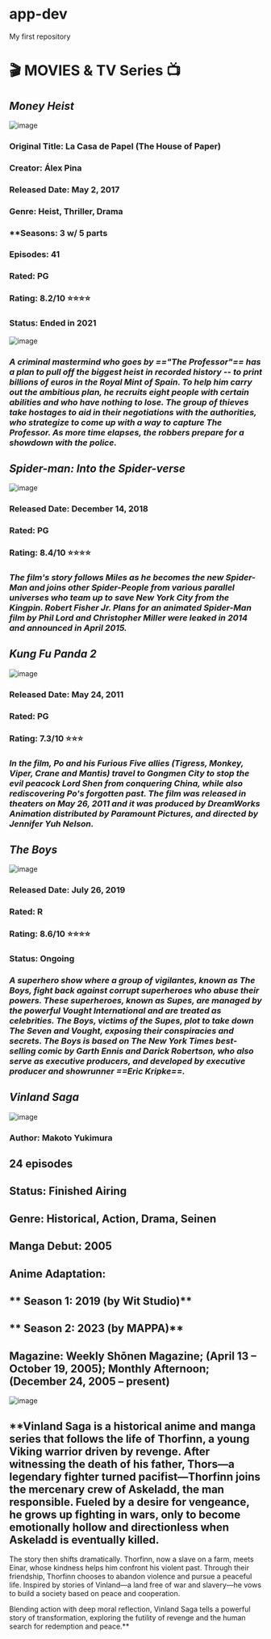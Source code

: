 # app-dev
My first repository
# 🎬 MOVIES & TV Series 📺
## *Money Heist*

![image](https://github.com/user-attachments/assets/b7713c86-334d-4447-85d8-836c0a1a6ae3)

### **Original Title: La Casa de Papel (The House of Paper)**
### **Creator: Álex Pina**
### **Released Date: May 2, 2017**

### **Genre: Heist, Thriller, Drama**

### **Seasons: 3 w/ 5 parts
### **Episodes: 41**

### **Rated: PG**

### **Rating: 8.2/10 ⭐⭐⭐⭐**
### **Status: Ended in 2021**

![image](https://github.com/user-attachments/assets/d8763abd-fc33-4300-b822-673316297f19)

### *A criminal mastermind who goes by =="The Professor"== has a plan to pull off the biggest heist in recorded history -- to print billions of euros in the Royal Mint of Spain. To help him carry out the ambitious plan, he recruits eight people with certain abilities and who have nothing to lose. The group of thieves take hostages to aid in their negotiations with the authorities, who strategize to come up with a way to capture The Professor. As more time elapses, the robbers prepare for a showdown with the police.*


## *Spider-man: Into the Spider-verse*

![image](https://github.com/user-attachments/assets/c71b4b00-f26d-40da-808b-f60c7adbe945)

### **Released Date: December 14, 2018**

### **Rated: PG**

### **Rating: 8.4/10 ⭐⭐⭐⭐**

### *The film's story follows Miles as he becomes the new Spider-Man and joins other Spider-People from various parallel universes who team up to save New York City from the Kingpin. Robert Fisher Jr. Plans for an animated Spider-Man film by Phil Lord and Christopher Miller were leaked in 2014 and announced in April 2015.*

## *Kung Fu Panda 2*

![image](https://github.com/user-attachments/assets/9f76073f-5bc4-45f5-8efe-1cefd41eaad4)

### **Released Date: May 24, 2011**

### **Rated: PG**

### **Rating: 7.3/10 ⭐⭐⭐**

### *In the film, Po and his Furious Five allies (Tigress, Monkey, Viper, Crane and Mantis) travel to Gongmen City to stop the evil peacock Lord Shen from conquering China, while also rediscovering Po's forgotten past. The film was released in theaters on May 26, 2011 and it was produced by DreamWorks Animation distributed by Paramount Pictures, and directed by Jennifer Yuh Nelson.*


## *The Boys*

![image](https://github.com/user-attachments/assets/5624a66f-9bc0-46ae-a746-dc9b93688bea)

### **Released Date: July 26, 2019**

### **Rated: R**

### **Rating: 8.6/10 ⭐⭐⭐⭐**

### **Status: Ongoing**

### *A superhero show where a group of vigilantes, known as The Boys, fight back against corrupt superheroes who abuse their powers. These superheroes, known as Supes, are managed by the powerful Vought International and are treated as celebrities. The Boys, victims of the Supes, plot to take down The Seven and Vought, exposing their conspiracies and secrets. The Boys is based on The New York Times best-selling comic by Garth Ennis and Darick Robertson, who also serve as executive producers, and developed by executive producer and showrunner ==Eric Kripke==.*


## *Vinland Saga* 

![image](https://github.com/user-attachments/assets/df501d13-0a9d-4df4-95ab-6bd83458b7f3)

### **Author: Makoto Yukimura**

## **24 episodes**

## **Status: Finished Airing**

## **Genre: Historical, Action, Drama, Seinen**

## **Manga Debut: 2005**

## **Anime Adaptation:**
## **                 Season 1: 2019 (by Wit Studio)**
## **                 Season 2: 2023 (by MAPPA)**

## **Magazine: Weekly Shōnen Magazine; (April 13 – October 19, 2005); Monthly Afternoon; (December 24, 2005 – present)**

![image](https://github.com/user-attachments/assets/1ad5e480-6608-4dd0-83ac-3d98624d8ded)

## **Vinland Saga is a historical anime and manga series that follows the life of Thorfinn, a young Viking warrior driven by revenge. After witnessing the death of his father, Thors—a legendary fighter turned pacifist—Thorfinn joins the mercenary crew of Askeladd, the man responsible. Fueled by a desire for vengeance, he grows up fighting in wars, only to become emotionally hollow and directionless when Askeladd is eventually killed.

The story then shifts dramatically. Thorfinn, now a slave on a farm, meets Einar, whose kindness helps him confront his violent past. Through their friendship, Thorfinn chooses to abandon violence and pursue a peaceful life. Inspired by stories of Vinland—a land free of war and slavery—he vows to build a society based on peace and cooperation.

Blending action with deep moral reflection, Vinland Saga tells a powerful story of transformation, exploring the futility of revenge and the human search for redemption and peace.**
